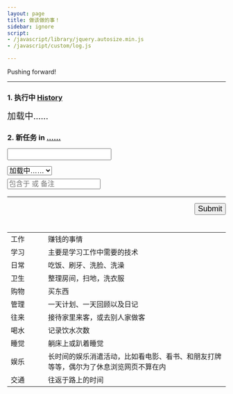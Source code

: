 ```yaml
---
layout: page
title: 做该做的事！
sidebar: ignore
script:
- /javascript/library/jquery.autosize.min.js
- /javascript/custom/log.js

---
```


Pushing forward!

---

<form id="form" method="GET" action="#">

<h3><strong>1. 执行中</strong>
<a href="http://l.yuz.me/hist/" target="_blank">History</a></h3>
<div id="doing" style="font-size:20px;">加载中……</div>

<h3><strong>2. 新任务</strong> in
<a href="https://docs.google.com/a/yuz.me/spreadsheets/d/1Ls3l7bvsyFznq73eSwJL7tkeAbV0PalBBnX0gQFn5DU/edit#gid=2010321559" id="place">……</a>
<br>
<input id="create" type="text" name="create" style="font-size:18px;margin-top:14px;">
<br>
<select id="recent" name="create" style="font-size:16px;margin-top:14px;">
<option selected value="">加载中……</option>
</select>
<br>
<input id="belong" type="text" name="comment" style="font-size:16px;margin-top:8px;color:green;" placeholder="包含于 或 备注">
</h3>

<hr>

<p id="send" style="text-align:right;">
<input type="submit" value="Submit" id="submit" style="font-size:18px;">
</p>
</form>

<table style="margin-top:40px;">
  <tbody>
    <tr><td style="width: 70px;">工作</td>
    <td>赚钱的事情</td></tr>
    <tr><td style="width: 70px;">学习</td>
    <td>主要是学习工作中需要的技术</td></tr>
    <tr><td style="width: 70px;">日常</td>
    <td>吃饭、刷牙、洗脸、洗澡</td></tr>
    <tr><td style="width: 70px;">卫生</td>
    <td>整理房间，扫地，洗衣服</td></tr>
    <tr><td style="width: 70px;">购物</td>
    <td>买东西</td></tr>
    <tr><td style="width: 70px;">管理</td>
    <td>一天计划、一天回顾以及日记</td></tr>
    <tr><td style="width: 70px;">往来</td>
    <td>接待家里来客，或去别人家做客</td></tr>
    <tr><td style="width: 70px;">喝水</td>
    <td>记录饮水次数</td></tr>
    <tr><td style="width: 70px;">睡觉</td>
    <td>躺床上或趴着睡觉</td></tr>
    <tr><td style="width: 70px;">娱乐</td>
    <td>长时间的娱乐消遣活动，比如看电影、看书、和朋友打牌等等，偶尔为了休息浏览网页不算在内</td></tr>
    <tr><td style="width: 70px;">交通</td>
    <td>往返于路上的时间</td></tr>
  </tbody>
</table>
